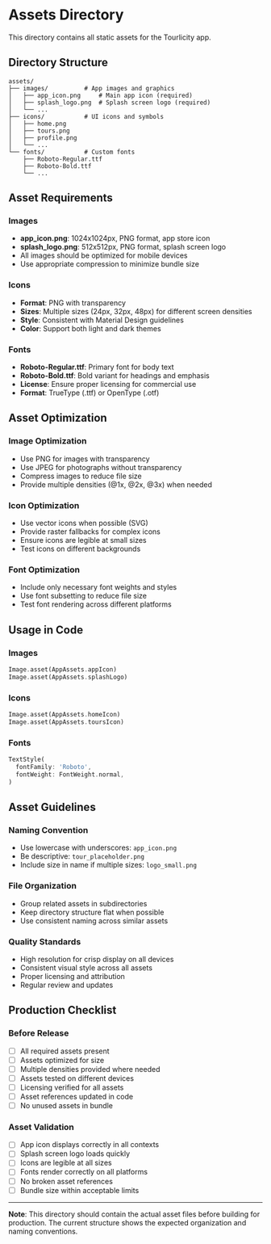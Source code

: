 # Assets Directory

This directory contains all static assets for the Tourlicity app.

## Directory Structure

```
assets/
├── images/          # App images and graphics
│   ├── app_icon.png     # Main app icon (required)
│   ├── splash_logo.png  # Splash screen logo (required)
│   └── ...
├── icons/           # UI icons and symbols
│   ├── home.png
│   ├── tours.png
│   ├── profile.png
│   └── ...
└── fonts/           # Custom fonts
    ├── Roboto-Regular.ttf
    ├── Roboto-Bold.ttf
    └── ...
```

## Asset Requirements

### Images
- **app_icon.png**: 1024x1024px, PNG format, app store icon
- **splash_logo.png**: 512x512px, PNG format, splash screen logo
- All images should be optimized for mobile devices
- Use appropriate compression to minimize bundle size

### Icons
- **Format**: PNG with transparency
- **Sizes**: Multiple sizes (24px, 32px, 48px) for different screen densities
- **Style**: Consistent with Material Design guidelines
- **Color**: Support both light and dark themes

### Fonts
- **Roboto-Regular.ttf**: Primary font for body text
- **Roboto-Bold.ttf**: Bold variant for headings and emphasis
- **License**: Ensure proper licensing for commercial use
- **Format**: TrueType (.ttf) or OpenType (.otf)

## Asset Optimization

### Image Optimization
- Use PNG for images with transparency
- Use JPEG for photographs without transparency
- Compress images to reduce file size
- Provide multiple densities (@1x, @2x, @3x) when needed

### Icon Optimization
- Use vector icons when possible (SVG)
- Provide raster fallbacks for complex icons
- Ensure icons are legible at small sizes
- Test icons on different backgrounds

### Font Optimization
- Include only necessary font weights and styles
- Use font subsetting to reduce file size
- Test font rendering across different platforms

## Usage in Code

### Images
```dart
Image.asset(AppAssets.appIcon)
Image.asset(AppAssets.splashLogo)
```

### Icons
```dart
Image.asset(AppAssets.homeIcon)
Image.asset(AppAssets.toursIcon)
```

### Fonts
```dart
TextStyle(
  fontFamily: 'Roboto',
  fontWeight: FontWeight.normal,
)
```

## Asset Guidelines

### Naming Convention
- Use lowercase with underscores: `app_icon.png`
- Be descriptive: `tour_placeholder.png`
- Include size in name if multiple sizes: `logo_small.png`

### File Organization
- Group related assets in subdirectories
- Keep directory structure flat when possible
- Use consistent naming across similar assets

### Quality Standards
- High resolution for crisp display on all devices
- Consistent visual style across all assets
- Proper licensing and attribution
- Regular review and updates

## Production Checklist

### Before Release
- [ ] All required assets present
- [ ] Assets optimized for size
- [ ] Multiple densities provided where needed
- [ ] Assets tested on different devices
- [ ] Licensing verified for all assets
- [ ] Asset references updated in code
- [ ] No unused assets in bundle

### Asset Validation
- [ ] App icon displays correctly in all contexts
- [ ] Splash screen logo loads quickly
- [ ] Icons are legible at all sizes
- [ ] Fonts render correctly on all platforms
- [ ] No broken asset references
- [ ] Bundle size within acceptable limits

---

**Note**: This directory should contain the actual asset files before building for production. The current structure shows the expected organization and naming conventions.